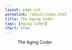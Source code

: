 ```yaml
---
layout: page.njk
permalink: /about/index.html
title: The Aging Coder
tags: [Aging Coder]
chart: true
---
```

<figure>
  <figcaption>The Aging Coder</figcaption>
</figure>


